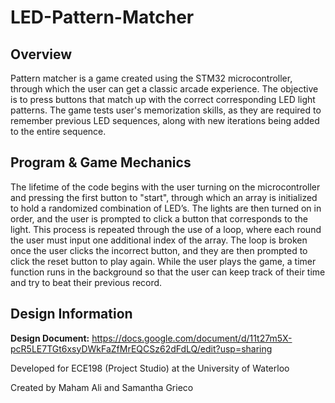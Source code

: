 # LED-Pattern-Matcher

Overview
---------

Pattern matcher is a game created using the STM32 microcontroller, through which the user can get a classic arcade experience. The objective is to press buttons that match up with the correct corresponding LED light patterns. The game tests user's memorization skills, as they are required to remember previous LED sequences, along with new iterations being added to the entire sequence.



Program & Game Mechanics
---------------

The lifetime of the code begins with the user turning on the microcontroller and pressing the first button to "start", through which  an array is initialized to hold a randomized combination of LED’s. The lights are then turned on in order, and the user is prompted to click a button that corresponds to the light. This process is repeated through the use of a loop, where each round the user must input one additional index of the array. The loop is broken once the user clicks the incorrect button, and they are then prompted to click the reset button to play again. While the user plays the game, a timer function runs in the background so that the user can keep track of their time and try to beat their previous record.

Design Information
-------------------------


**Design Document:** https://docs.google.com/document/d/11t27m5X-pcR5LE7TGt6xsyDWkFaZfMrEQCSz62dFdLQ/edit?usp=sharing

Developed for ECE198 (Project Studio) at the University of Waterloo

Created by Maham Ali and Samantha Grieco
